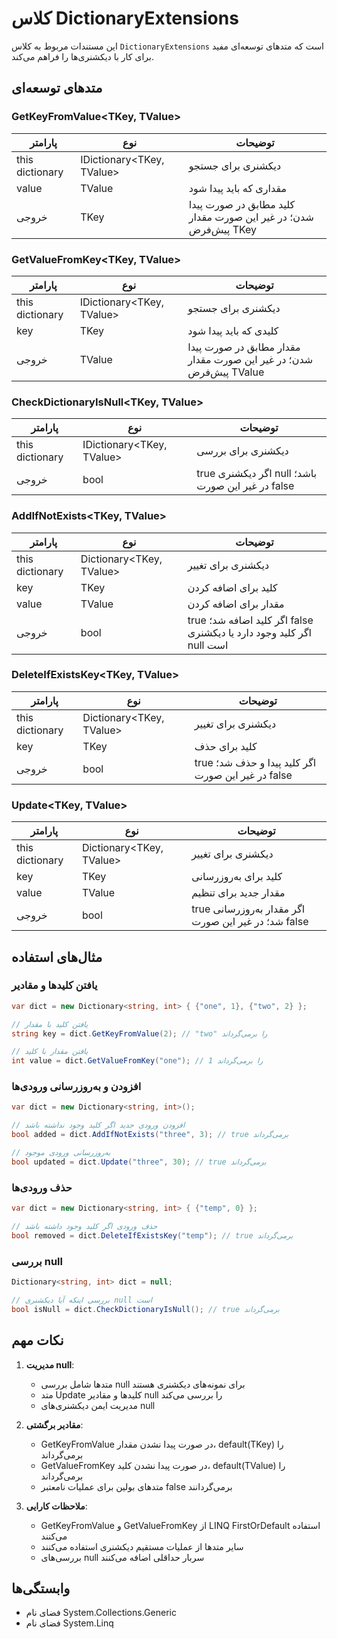 # کلاس DictionaryExtensions

این مستندات مربوط به کلاس `DictionaryExtensions` است که متدهای توسعه‌ای مفید برای کار با دیکشنری‌ها را فراهم می‌کند.

## متدهای توسعه‌ای

### GetKeyFromValue<TKey, TValue>

| پارامتر | نوع | توضیحات |
|---------|-----|----------|
| this dictionary | IDictionary<TKey, TValue> | دیکشنری برای جستجو |
| value | TValue | مقداری که باید پیدا شود |
| خروجی | TKey | کلید مطابق در صورت پیدا شدن؛ در غیر این صورت مقدار پیش‌فرض TKey |

### GetValueFromKey<TKey, TValue>

| پارامتر | نوع | توضیحات |
|---------|-----|----------|
| this dictionary | IDictionary<TKey, TValue> | دیکشنری برای جستجو |
| key | TKey | کلیدی که باید پیدا شود |
| خروجی | TValue | مقدار مطابق در صورت پیدا شدن؛ در غیر این صورت مقدار پیش‌فرض TValue |

### CheckDictionaryIsNull<TKey, TValue>

| پارامتر | نوع | توضیحات |
|---------|-----|----------|
| this dictionary | IDictionary<TKey, TValue> | دیکشنری برای بررسی |
| خروجی | bool | true اگر دیکشنری null باشد؛ در غیر این صورت false |

### AddIfNotExists<TKey, TValue>

| پارامتر | نوع | توضیحات |
|---------|-----|----------|
| this dictionary | Dictionary<TKey, TValue> | دیکشنری برای تغییر |
| key | TKey | کلید برای اضافه کردن |
| value | TValue | مقدار برای اضافه کردن |
| خروجی | bool | true اگر کلید اضافه شد؛ false اگر کلید وجود دارد یا دیکشنری null است |

### DeleteIfExistsKey<TKey, TValue>

| پارامتر | نوع | توضیحات |
|---------|-----|----------|
| this dictionary | Dictionary<TKey, TValue> | دیکشنری برای تغییر |
| key | TKey | کلید برای حذف |
| خروجی | bool | true اگر کلید پیدا و حذف شد؛ در غیر این صورت false |

### Update<TKey, TValue>

| پارامتر | نوع | توضیحات |
|---------|-----|----------|
| this dictionary | Dictionary<TKey, TValue> | دیکشنری برای تغییر |
| key | TKey | کلید برای به‌روزرسانی |
| value | TValue | مقدار جدید برای تنظیم |
| خروجی | bool | true اگر مقدار به‌روزرسانی شد؛ در غیر این صورت false |

## مثال‌های استفاده

### یافتن کلیدها و مقادیر
```csharp
var dict = new Dictionary<string, int> { {"one", 1}, {"two", 2} };

// یافتن کلید با مقدار
string key = dict.GetKeyFromValue(2); // "two" را برمی‌گرداند

// یافتن مقدار با کلید
int value = dict.GetValueFromKey("one"); // 1 را برمی‌گرداند
```

### افزودن و به‌روزرسانی ورودی‌ها
```csharp
var dict = new Dictionary<string, int>();

// افزودن ورودی جدید اگر کلید وجود نداشته باشد
bool added = dict.AddIfNotExists("three", 3); // true برمی‌گرداند

// به‌روزرسانی ورودی موجود
bool updated = dict.Update("three", 30); // true برمی‌گرداند
```

### حذف ورودی‌ها
```csharp
var dict = new Dictionary<string, int> { {"temp", 0} };

// حذف ورودی اگر کلید وجود داشته باشد
bool removed = dict.DeleteIfExistsKey("temp"); // true برمی‌گرداند
```

### بررسی null
```csharp
Dictionary<string, int> dict = null;

// بررسی اینکه آیا دیکشنری null است
bool isNull = dict.CheckDictionaryIsNull(); // true برمی‌گرداند
```

## نکات مهم

1. **مدیریت null**:
   - متدها شامل بررسی null برای نمونه‌های دیکشنری هستند
   - متد Update کلیدها و مقادیر null را بررسی می‌کند
   - مدیریت ایمن دیکشنری‌های null

2. **مقادیر برگشتی**:
   - GetKeyFromValue در صورت پیدا نشدن مقدار، default(TKey) را برمی‌گرداند
   - GetValueFromKey در صورت پیدا نشدن کلید، default(TValue) را برمی‌گرداند
   - متدهای بولین برای عملیات نامعتبر false برمی‌گردانند

3. **ملاحظات کارایی**:
   - GetKeyFromValue و GetValueFromKey از LINQ FirstOrDefault استفاده می‌کنند
   - سایر متدها از عملیات مستقیم دیکشنری استفاده می‌کنند
   - بررسی‌های null سربار حداقلی اضافه می‌کنند

## وابستگی‌ها

- فضای نام System.Collections.Generic
- فضای نام System.Linq